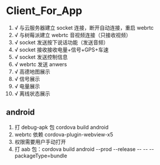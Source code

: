 # Client_For_App

1. √ 与云服务器建立 socket 连接，断开自动连接，重启 webrtc
2. √ 与树莓派建立 webrtc 音视频连接（只接收视频）
3. √ socket 发送按下说话功能（发送音频）
4. √ socket 接收接收电量+信号+GPS+车速
5. √ socket 发送控制信息
6. √ webrtc 发送 anwers
7. √ 高德地图展示
8. √ 信号展示
9. √ 电量展示
10. √ 离线状态展示

## android

1. 打 debug-apk 包 cordova build android
2. webrtc 依赖 cordova-plugin-webview-x5
3. 权限需要用户手动打开
4. 打 aab 包：cordova build android --prod --release -- -- --packageType=bundle
